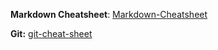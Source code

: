 **Markdown Cheatsheet**: [Markdown-Cheatsheet](https://github.com/adam-p/markdown-here/wiki/Markdown-Cheatsheet)

**Git:** [git-cheat-sheet](https://education.github.com/git-cheat-sheet-education.pdf)
